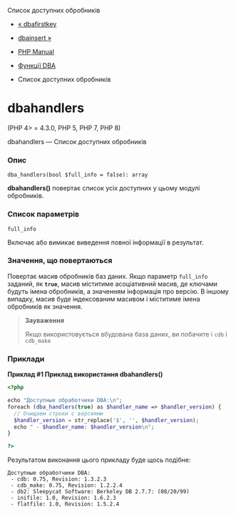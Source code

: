 Список доступних обробників

-   [« dbafirstkey](function.dba-firstkey.html)
    
-   [dbainsert »](function.dba-insert.html)
    
-   [PHP Manual](index.html)
    
-   [Функції DBA](ref.dba.html)
    
-   Список доступних обробників
    

# dbahandlers

(PHP 4> = 4.3.0, PHP 5, PHP 7, PHP 8)

dbahandlers — Список доступних обробників

### Опис

```methodsynopsis
dba_handlers(bool $full_info = false): array
```

**dbahandlers()** повертає список усіх доступних у цьому модулі обробників.

### Список параметрів

`full_info`

Включає або вимикає виведення повної інформації в результат.

### Значення, що повертаються

Повертає масив обробників баз даних. Якщо параметр `full_info` заданий, як **`true`**, масив міститиме асоціативний масив, де ключами будуть імена обробників, а значенням інформація про версію. В іншому випадку, масив буде індексованим масивом і міститиме імена обробників як значення.

> **Зауваження**
> 
> Якщо використовується вбудована база даних, ви побачите і `cdb` і `cdb_make`

### Приклади

**Приклад #1 Приклад використання **dbahandlers()****

```php
<?php

echo "Доступные обработчики DBA:\n";
foreach (dba_handlers(true) as $handler_name => $handler_version) {
  // Очищаем строки с версиями
  $handler_version = str_replace('$', '', $handler_version);
  echo " - $handler_name: $handler_version\n";
}

?>
```

Результатом виконання цього прикладу буде щось подібне:

```
Доступные обработчики DBA:
 - cdb: 0.75, Revision: 1.3.2.3
 - cdb_make: 0.75, Revision: 1.2.2.4
 - db2: Sleepycat Software: Berkeley DB 2.7.7: (08/20/99)
 - inifile: 1.0, Revision: 1.6.2.3
 - flatfile: 1.0, Revision: 1.5.2.4
```